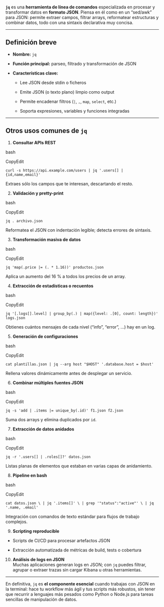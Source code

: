 **`jq`** es una **herramienta de línea de comandos** especializada en procesar y transformar datos en **formato JSON**. Piensa en él como en un “sed/awk” para JSON: permite extraer campos, filtrar arrays, reformatear estructuras y combinar datos, todo con una sintaxis declarativa muy concisa.

---

## Definición breve

- **Nombre:** `jq`
  
- **Función principal:** parseo, filtrado y transformación de JSON
  
- **Características clave:**
  
  - Lee JSON desde stdin o ficheros
    
  - Emite JSON (o texto plano) limpio como output
    
  - Permite encadenar filtros (`|`, `,`, `map`, `select`, etc.)
    
  - Soporta expresiones, variables y funciones integradas
    

---

## Otros usos comunes de `jq`

1. **Consultar APIs REST**
  
  bash
  
  CopyEdit
  
  `curl -s https://api.example.com/users | jq '.users[] | {id,name,email}'`
  
  Extraes sólo los campos que te interesan, descartando el resto.
  
2. **Validación y pretty-print**
  
  bash
  
  CopyEdit
  
  `jq . archivo.json`
  
  Reformatea el JSON con indentación legible; detecta errores de sintaxis.
  
3. **Transformación masiva de datos**
  
  bash
  
  CopyEdit
  
  `jq 'map(.price |= (. * 1.16))' productos.json`
  
  Aplica un aumento del 16 % a todos los precios de un array.
  
4. **Extracción de estadísticas o recuentos**
  
  bash
  
  CopyEdit
  
  `jq '[.logs[].level] | group_by(.) | map({level: .[0], count: length})' logs.json`
  
  Obtienes cuántos mensajes de cada nivel (“info”, “error”, …) hay en un log.
  
5. **Generación de configuraciones**
  
  bash
  
  CopyEdit
  
  `cat plantillas.json | jq --arg host "$HOST" '.database.host = $host'`
  
  Rellena valores dinámicamente antes de desplegar un servicio.
  
6. **Combinar múltiples fuentes JSON**
  
  bash
  
  CopyEdit
  
  `jq -s 'add | .items |= unique_by(.id)' f1.json f2.json`
  
  Suma dos arrays y elimina duplicados por `id`.
  
7. **Extracción de datos anidados**
  
  bash
  
  CopyEdit
  
  `jq -r '.users[] | .roles[]?' datos.json`
  
  Listas planas de elementos que estaban en varias capas de anidamiento.
  
8. **Pipeline en bash**
  
  bash
  
  CopyEdit
  
  `cat datos.json \ | jq '.items[]' \ | grep '"status":"active"' \ | jq '.name, .email'`
  
  Integración con comandos de texto estándar para flujos de trabajo complejos.
  
9. **Scripting reproducible**
  
  - Scripts de CI/CD para procesar artefactos JSON
    
  - Extracción automatizada de métricas de build, tests o cobertura
    
10. **Análisis de logs en JSON**  
  Muchas aplicaciones generan logs en JSON; con `jq` puedes filtrar, agrupar o extraer trazas sin cargar Kibana u otras herramientas.
  

---

En definitiva, `jq` es **el componente esencial** cuando trabajas con JSON en la terminal: hace tu workflow más ágil y tus scripts más robustos, sin tener que recurrir a lenguajes más pesados como Python o Node.js para tareas sencillas de manipulación de datos.